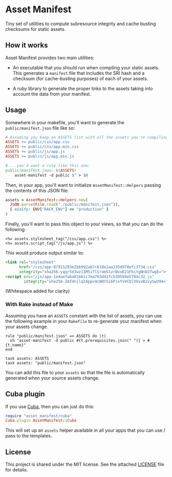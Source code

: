 # Asset Manifest

Tiny set of utilities to compute subresource integrity and cache busting
checksums for static assets.

## How it works

Asset Manifest provides two main utilities:

* An executable that you should run when compiling your static assets. This
  generates a `manifest` file that includes the SRI hash and a checksum (for
  cache-busting purposes) of each of your assets.

* A ruby library to generate the proper links to the assets taking into account
  the data from your manifest.

## Usage

Somewhere in your makefile, you'll want to generate the `public/manifest.json`
file like so:

``` Makefile
# Assuming you keep an ASSETS list with all the assets you're compiling...
ASSETS += public/css/app.css
ASSETS += public/css/app.min.css
ASSETS += public/js/app.js
ASSETS += public/js/app.min.js

# ...you'd want a rule like this one:
public/manifest.json: $(ASSETS)
	asset-manifest -d public $^ > $@
```

Then, in your app, you'll want to initialize `AssetManifest::Helpers` passing
the contents of this JSON file:

``` ruby
assets = AssetManifest::Helpers.new(
  JSON.parse(File.read("./public/manifest.json")),
  { minify: ENV["RACK_ENV"] == "production" }
)
```

Finally, you'll want to pass this object to your views, so that you can do the
following:

``` erb
<%= assets.stylesheet_tag("/css/app.css") %>
<%= assets.script_tag("/js/app.js") %>
```

This would produce output similar to:

``` html
<link rel="stylesheet"
      href="/css/app-07915293e2bb992a67c618e1aa335d978efc3734.css"
      integrity="sha256-yqqr5VJwz1IM5iTlSram51zrBvuE21FbiYgNnD2fwgE=">
<script src="/js/app-1a4aefaba81b61c7ea763d42fcb39584e5784c32.js"
        integrity="sha256-ZmTdnjlqI4ppv9cW8Y5i6PixtV4CQlVUvxB2iySwU94="></script>
```

(Whitespace added for clarity)

### With Rake instead of Make

Assuming you have an `ASSETS` constant with the list of assets, you can use the
following example in your `Rakefile` to re-generate your manifest when your
assets change.

``` Rakefile
rule "public/manifest.json" => ASSETS do |t|
  sh "asset-manifest -d public #{t.prerequisites.join(" ")} > #{t.name}"
end

task assets: ASSETS
task assets: "public/manifest.json"
```

You can add this file to your `assets` so that the file is automatically
generated when your source assets change.

## Cuba plugin

If you use [Cuba](http://cuba.is), then you can just do this:

``` ruby
require "asset_manifest/cuba"
Cuba.plugin AssetManifest::Cuba
```

This will set up an `assets` helper available in all your apps that you can use
/ pass to the templates.

## License

This project is shared under the MIT license. See the attached [LICENSE][] file
for details.

[LICENSE]: ./LICENSE

